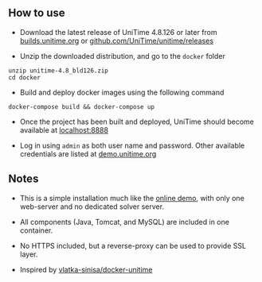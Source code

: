 ## How to use

- Download the latest release of UniTime 4.8.126 or later from [builds.unitime.org](https://builds.unitime.org/) or [github.com/UniTime/unitime/releases](https://github.com/UniTime/unitime/releases/latest)

- Unzip the downloaded distribution, and go to the `docker` folder

```
unzip unitime-4.8_bld126.zip
cd docker
```

- Build and deploy docker images using the following command

```
docker-compose build && docker-compose up
```

- Once the project has been built and deployed, UniTime should become available at [localhost:8888](http://localhost:8888)

- Log in using `admin` as both user name and password. Other available credentials are listed at [demo.unitime.org](https://demo.unitime.org)

## Notes

- This is a simple installation much like the [online demo](https://demo.unitime.org), with only one web-server and no dedicated solver server.

- All components (Java, Tomcat, and MySQL) are included in one container.

- No HTTPS included, but a reverse-proxy can be used to provide SSL layer.

- Inspired by [vlatka-sinisa/docker-unitime](https://github.com/vlatka-sinisa/docker-unitime)
